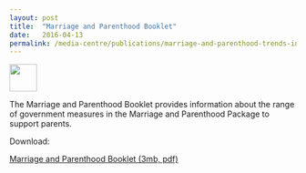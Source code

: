 ```yaml
---
layout: post
title:  "Marriage and Parenthood Booklet"
date:   2016-04-13
permalink: /media-centre/publications/marriage-and-parenthood-trends-in-singapore
---
```


<img src="https://github.com/isomerpages/isomerpages-stratgroup/blob/master/images/PublicationImages/mandpbooklet.jpg" width="48">


The Marriage and Parenthood Booklet provides information about the range of government measures in the Marriage and Parenthood Package to support parents.

Download:

[Marriage and Parenthood Booklet (3mb, pdf)](https://github.com/isomerpages/isomerpages-stratgroup/raw/master/images/PublicationImages/m-p-booklet.pdf)
